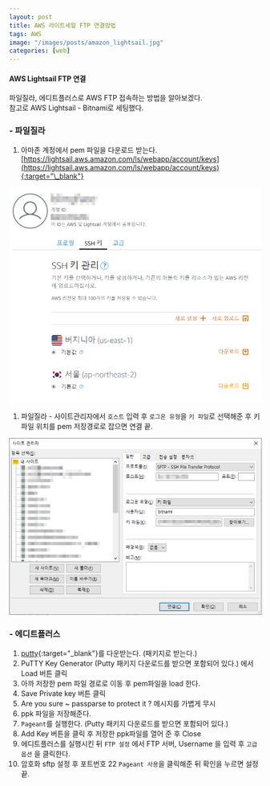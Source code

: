 ```yaml
---
layout: post
title: AWS 라이트세일 FTP 연결방법
tags: AWS
image: "/images/posts/amazon_lightsail.jpg"
categories: [web]
---
```


#### AWS Lightsail FTP 연결

파일질라, 에디트플러스로 AWS FTP 접속하는 방법을 알아보겠다.  
참고로 AWS Lightsail - Bitnami로 세팅했다.

### - 파일질라

1. 아마존 계정에서 pem 파일을 다운로드 받는다. [https://lightsail.aws.amazon.com/ls/webapp/account/keys](https://lightsail.aws.amazon.com/ls/webapp/account/keys){:target="\_blank"}

![pem 다운로드](/images/posts/aws-1.jpg "pem다운로드")

1. 파일질라 - 사이트관리자에서 `호스트` 입력 후 `로그온 유형`을 `키 파일`로 선택해준 후 키파일 위치를 pem 저장경로로 잡으면 연결 끝.

![filezilla](/images/posts/aws-2.png "filezilla")

### - 에디트플러스

1. [putty](https://www.chiark.greenend.org.uk/~sgtatham/putty/latest.html){:target="\_blank"}를 다운받는다. (패키지로 받는다.)
1. PuTTY Key Generator (Putty 패키지 다운로드를 받으면 포함되어 있다.) 에서 Load 버튼 클릭
1. 아까 저장한 pem 파일 경로로 이동 후 pem파일을 load 한다.
1. Save Private key 버튼 클릭
1. Are you sure ~ passparse to protect it ? 메시지를 가볍게 무시
1. ppk 파일을 저장해준다.
1. `Pageant`를 실행한다. (Putty 패키지 다운로드를 받으면 포함되어 있다.)
1. Add Key 버튼을 클릭 후 저장한 ppk파일를 열어 준 후 Close
1. 에디트플러스를 실행시킨 뒤 `FTP 설정` 에서 FTP 서버, Username 을 입력 후 `고급 옵션` 을 클릭한다.
1. 암호화 sftp 설정 후 포트번호 22 `Pageant 사용`을 클릭해준 뒤 확인을 누르면 설정 끝.
